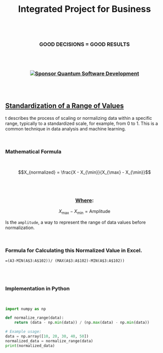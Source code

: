 <br>

# <p align="center"> Integrated Project for Business

<br><br>

### <p align="center"> GOOD DECISIONS = GOOD RESULTS

<br><br>

### <p align="center"> [![Sponsor Quantum Software Development](https://img.shields.io/badge/Sponsor-Quantum%20Software%20Development-brightgreen?logo=GitHub)](https://github.com/sponsors/Quantum-Software-Development)

<br><br>

## [Standardization of a Range of Values]()

t describes the process of scaling or normalizing data within a specific range, typically to a standardized scale, for example, from 0 to 1. This is a common technique in data analysis and machine learning.

<br>

### **Mathematical Formula**

<br>

$$X_{normalized} = \frac{X - X_{\min}}{X_{\max} - X_{\min}}$$

<br><br>

### <p align="center"> [Where]():

 $$X_{\max} - X_{\min} = \text{Amplitude}$$ 

 Is the `amplitude`, a way to represent the range of data values before normalization.

 <br>

 ###  Formula for Calculating this Normalized Value in Excel.
 
 ```excel
=(A3-MIN(A$3:A$102))/ (MAX(A$3:A$102)-MIN(A$3:A$102))
```

<br><br>

### **Implementation in Python**

<br>

```python
import numpy as np

def normalize_range(data):
    return (data - np.min(data)) / (np.max(data) - np.min(data))

# Example usage:
data = np.array([10, 20, 30, 40, 50])
normalized_data = normalize_range(data)
print(normalized_data)
```

